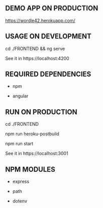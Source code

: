 ## DEMO APP ON PRODUCTION ##

https://wordle42.herokuapp.com/

## USAGE ON DEVELOPMENT ##

cd ./FRONTEND && ng serve

See it in https://localhost:4200

## REQUIRED DEPENDENCIES ##

- npm

- angular

## RUN ON PRODUCTION ##

cd ./FRONTEND

npm run heroku-postbuild

npm run start

See it in https://localhost:3001

## NPM MODULES ##
- express

- path

- dotenv

